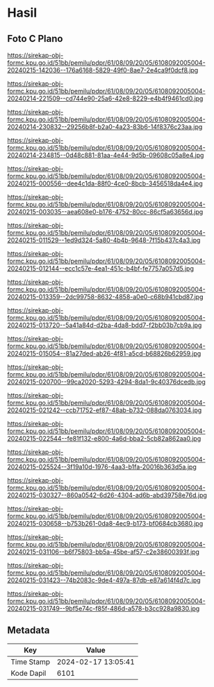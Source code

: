 # Hasil

## Foto C Plano

https://sirekap-obj-formc.kpu.go.id/51bb/pemilu/pdpr/61/08/09/20/05/6108092005004-20240215-142036--176a6168-5829-49f0-8ae7-2e4ca9f0dcf8.jpg

https://sirekap-obj-formc.kpu.go.id/51bb/pemilu/pdpr/61/08/09/20/05/6108092005004-20240214-221509--cd744e90-25a6-42e8-8229-e4b4f9461cd0.jpg

https://sirekap-obj-formc.kpu.go.id/51bb/pemilu/pdpr/61/08/09/20/05/6108092005004-20240214-230832--29256b8f-b2a0-4a23-83b6-14f8376c23aa.jpg

https://sirekap-obj-formc.kpu.go.id/51bb/pemilu/pdpr/61/08/09/20/05/6108092005004-20240214-234815--0d48c881-81aa-4e44-9d5b-09608c05a8e4.jpg

https://sirekap-obj-formc.kpu.go.id/51bb/pemilu/pdpr/61/08/09/20/05/6108092005004-20240215-000556--dee4c1da-88f0-4ce0-8bcb-3456518da4e4.jpg

https://sirekap-obj-formc.kpu.go.id/51bb/pemilu/pdpr/61/08/09/20/05/6108092005004-20240215-003035--aea608e0-b176-4752-80cc-86cf5a63656d.jpg

https://sirekap-obj-formc.kpu.go.id/51bb/pemilu/pdpr/61/08/09/20/05/6108092005004-20240215-011529--1ed9d324-5a80-4b4b-9648-7f15b437c4a3.jpg

https://sirekap-obj-formc.kpu.go.id/51bb/pemilu/pdpr/61/08/09/20/05/6108092005004-20240215-012144--ecc1c57e-4ea1-451c-b4bf-fe7757a057d5.jpg

https://sirekap-obj-formc.kpu.go.id/51bb/pemilu/pdpr/61/08/09/20/05/6108092005004-20240215-013359--2dc99758-8632-4858-a0e0-c68b941cbd87.jpg

https://sirekap-obj-formc.kpu.go.id/51bb/pemilu/pdpr/61/08/09/20/05/6108092005004-20240215-013720--5a41a84d-d2ba-4da8-bdd7-f2bb03b7cb9a.jpg

https://sirekap-obj-formc.kpu.go.id/51bb/pemilu/pdpr/61/08/09/20/05/6108092005004-20240215-015054--81a27ded-ab26-4f81-a5cd-b68826b62959.jpg

https://sirekap-obj-formc.kpu.go.id/51bb/pemilu/pdpr/61/08/09/20/05/6108092005004-20240215-020700--99ca2020-5293-4294-8da1-9c40376dcedb.jpg

https://sirekap-obj-formc.kpu.go.id/51bb/pemilu/pdpr/61/08/09/20/05/6108092005004-20240215-021242--ccb71752-ef87-48ab-b732-088da0763034.jpg

https://sirekap-obj-formc.kpu.go.id/51bb/pemilu/pdpr/61/08/09/20/05/6108092005004-20240215-022544--fe81f132-e800-4a6d-bba2-5cb82a862aa0.jpg

https://sirekap-obj-formc.kpu.go.id/51bb/pemilu/pdpr/61/08/09/20/05/6108092005004-20240215-025524--3f19a10d-1976-4aa3-b1fa-20016b363d5a.jpg

https://sirekap-obj-formc.kpu.go.id/51bb/pemilu/pdpr/61/08/09/20/05/6108092005004-20240215-030327--860a0542-6d26-4304-ad6b-abd39758e76d.jpg

https://sirekap-obj-formc.kpu.go.id/51bb/pemilu/pdpr/61/08/09/20/05/6108092005004-20240215-030658--b753b261-0da8-4ec9-b173-bf0684cb3680.jpg

https://sirekap-obj-formc.kpu.go.id/51bb/pemilu/pdpr/61/08/09/20/05/6108092005004-20240215-031106--b6f75803-bb5a-45be-af57-c2e38600393f.jpg

https://sirekap-obj-formc.kpu.go.id/51bb/pemilu/pdpr/61/08/09/20/05/6108092005004-20240215-031423--74b2083c-9de4-497a-87db-e87a614f4d7c.jpg

https://sirekap-obj-formc.kpu.go.id/51bb/pemilu/pdpr/61/08/09/20/05/6108092005004-20240215-031749--9bf5e74c-f85f-486d-a578-b3cc928a9830.jpg


## Metadata

| Key        | Value               |
| ---------- | ------------------- |
| Time Stamp | 2024-02-17 13:05:41 |
| Kode Dapil | 6101                |




